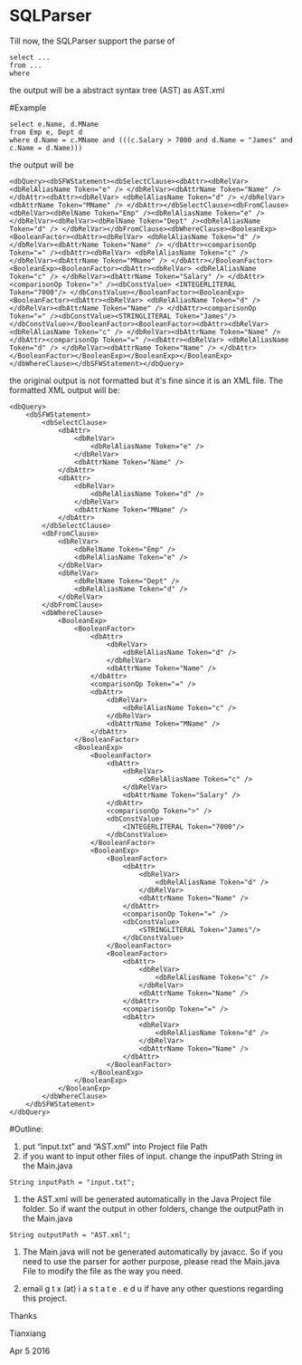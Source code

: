 # SQLParser

Till now, the SQLParser support the parse of 

```
select ...
from ...
where
```

the output will be a abstract syntax tree (AST) as AST.xml

#Example

```
select e.Name, d.MName 
from Emp e, Dept d 
where d.Name = c.MName and (((c.Salary > 7000 and d.Name = "James" and c.Name = d.Name)))
```

the output will be

```
<dbQuery><dbSFWStatement><dbSelectClause><dbAttr><dbRelVar> <dbRelAliasName Token="e" /> </dbRelVar><dbAttrName Token="Name" /> </dbAttr><dbAttr><dbRelVar> <dbRelAliasName Token="d" /> </dbRelVar><dbAttrName Token="MName" /> </dbAttr></dbSelectClause><dbFromClause><dbRelVar><dbRelName Token="Emp" /><dbRelAliasName Token="e" /> </dbRelVar><dbRelVar><dbRelName Token="Dept" /><dbRelAliasName Token="d" /> </dbRelVar></dbFromClause><dbWhereClause><BooleanExp><BooleanFactor><dbAttr><dbRelVar> <dbRelAliasName Token="d" /> </dbRelVar><dbAttrName Token="Name" /> </dbAttr><comparisonOp Token="=" /><dbAttr><dbRelVar> <dbRelAliasName Token="c" /> </dbRelVar><dbAttrName Token="MName" /> </dbAttr></BooleanFactor><BooleanExp><BooleanFactor><dbAttr><dbRelVar> <dbRelAliasName Token="c" /> </dbRelVar><dbAttrName Token="Salary" /> </dbAttr><comparisonOp Token=">" /><dbConstValue> <INTEGERLITERAL Token="7000"/> </dbConstValue></BooleanFactor><BooleanExp><BooleanFactor><dbAttr><dbRelVar> <dbRelAliasName Token="d" /> </dbRelVar><dbAttrName Token="Name" /> </dbAttr><comparisonOp Token="=" /><dbConstValue><STRINGLITERAL Token="James"/> </dbConstValue></BooleanFactor><BooleanFactor><dbAttr><dbRelVar> <dbRelAliasName Token="c" /> </dbRelVar><dbAttrName Token="Name" /> </dbAttr><comparisonOp Token="=" /><dbAttr><dbRelVar> <dbRelAliasName Token="d" /> </dbRelVar><dbAttrName Token="Name" /> </dbAttr></BooleanFactor></BooleanExp></BooleanExp></BooleanExp></dbWhereClause></dbSFWStatement></dbQuery>
```

the original output is not formatted but it's fine since it is an XML file. The formatted XML output will be:

```
<dbQuery>
    <dbSFWStatement>
        <dbSelectClause>
            <dbAttr>
                <dbRelVar>
                    <dbRelAliasName Token="e" />
                </dbRelVar>
                <dbAttrName Token="Name" />
            </dbAttr>
            <dbAttr>
                <dbRelVar>
                    <dbRelAliasName Token="d" />
                </dbRelVar>
                <dbAttrName Token="MName" />
            </dbAttr>
        </dbSelectClause>
        <dbFromClause>
            <dbRelVar>
                <dbRelName Token="Emp" />
                <dbRelAliasName Token="e" />
            </dbRelVar>
            <dbRelVar>
                <dbRelName Token="Dept" />
                <dbRelAliasName Token="d" />
            </dbRelVar>
        </dbFromClause>
        <dbWhereClause>
            <BooleanExp>
                <BooleanFactor>
                    <dbAttr>
                        <dbRelVar>
                            <dbRelAliasName Token="d" />
                        </dbRelVar>
                        <dbAttrName Token="Name" />
                    </dbAttr>
                    <comparisonOp Token="=" />
                    <dbAttr>
                        <dbRelVar>
                            <dbRelAliasName Token="c" />
                        </dbRelVar>
                        <dbAttrName Token="MName" />
                    </dbAttr>
                </BooleanFactor>
                <BooleanExp>
                    <BooleanFactor>
                        <dbAttr>
                            <dbRelVar>
                                <dbRelAliasName Token="c" />
                            </dbRelVar>
                            <dbAttrName Token="Salary" />
                        </dbAttr>
                        <comparisonOp Token=">" />
                        <dbConstValue>
                            <INTEGERLITERAL Token="7000"/>
                        </dbConstValue>
                    </BooleanFactor>
                    <BooleanExp>
                        <BooleanFactor>
                            <dbAttr>
                                <dbRelVar>
                                    <dbRelAliasName Token="d" />
                                </dbRelVar>
                                <dbAttrName Token="Name" />
                            </dbAttr>
                            <comparisonOp Token="=" />
                            <dbConstValue>
                                <STRINGLITERAL Token="James"/>
                            </dbConstValue>
                        </BooleanFactor>
                        <BooleanFactor>
                            <dbAttr>
                                <dbRelVar>
                                    <dbRelAliasName Token="c" />
                                </dbRelVar>
                                <dbAttrName Token="Name" />
                            </dbAttr>
                            <comparisonOp Token="=" />
                            <dbAttr>
                                <dbRelVar>
                                    <dbRelAliasName Token="d" />
                                </dbRelVar>
                                <dbAttrName Token="Name" />
                            </dbAttr>
                        </BooleanFactor>
                    </BooleanExp>
                </BooleanExp>
            </BooleanExp>
        </dbWhereClause>
    </dbSFWStatement>
</dbQuery>
```


#Outline:

1. put “input.txt” and “AST.xml” into Project file Path
1. if you want to input other files of input. change the inputPath String in the Main.java

```
String inputPath = "input.txt";
```

1. the AST.xml will be generated automatically in the Java Project file folder. So if want the output in other folders, change the outputPath in the Main.java

```
String outputPath = "AST.xml";
```

1. The Main.java will not be generated automatically by javacc. So if you need to use the parser for aother purpose, please read the Main.java File to modify the file as the way you need.

1. email g t x (at) i a s t a t e . e d u if have any other questions regarding this project.

Thanks

Tianxiang

Apr 5 2016